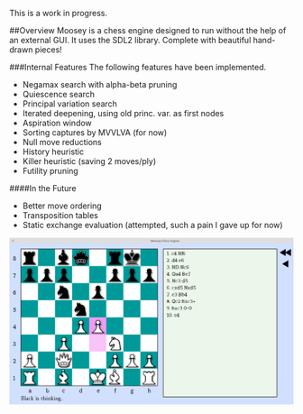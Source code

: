 This is a work in progress.

##Overview
Moosey is a chess engine designed to run without the help of an external GUI. It uses the SDL2 library. Complete with beautiful hand-drawn pieces!

###Internal Features
The following features have been implemented.
- Negamax search with alpha-beta pruning
- Quiescence search
- Principal variation search
- Iterated deepening, using old princ. var. as first nodes
- Aspiration window
- Sorting captures by MVVLVA (for now)
- Null move reductions
- History heuristic
- Killer heuristic (saving 2 moves/ply)
- Futility pruning

####In the Future
- Better move ordering
- Transposition tables
- Static exchange evaluation (attempted, such a pain I gave up for now)

![Screenshot](https://raw.githubusercontent.com/ChrisMoutsos/moosey/master/res/screenshot.png)
